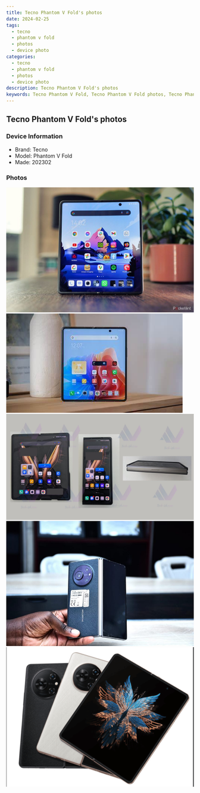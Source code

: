 ```yaml
---
title: Tecno Phantom V Fold's photos
date: 2024-02-25
tags: 
  - tecno
  - phantom v fold
  - photos
  - device photo
categories: 
  - tecno
  - phantom v fold
  - photos
  - device photo
description: Tecno Phantom V Fold's photos
keywords: Tecno Phantom V Fold, Tecno Phantom V Fold photos, Tecno Phantom V Fold device photo
---
```


## Tecno Phantom V Fold's photos

### Device Information

- Brand: Tecno
- Model: Phantom V Fold
- Made: 202302

### Photos

![/images/best-assets/devices/tecno/tecno-phantom-v-fold/1.jpg](/images/best-assets/devices/tecno/tecno-phantom-v-fold/1.jpg)
![/images/best-assets/devices/tecno/tecno-phantom-v-fold/2.jpg](/images/best-assets/devices/tecno/tecno-phantom-v-fold/2.jpg)
![/images/best-assets/devices/tecno/tecno-phantom-v-fold/3.jpg](/images/best-assets/devices/tecno/tecno-phantom-v-fold/3.jpg)
![/images/best-assets/devices/tecno/tecno-phantom-v-fold/4.jpg](/images/best-assets/devices/tecno/tecno-phantom-v-fold/4.jpg)
![/images/best-assets/devices/tecno/tecno-phantom-v-fold/5.jpg](/images/best-assets/devices/tecno/tecno-phantom-v-fold/5.jpg)
